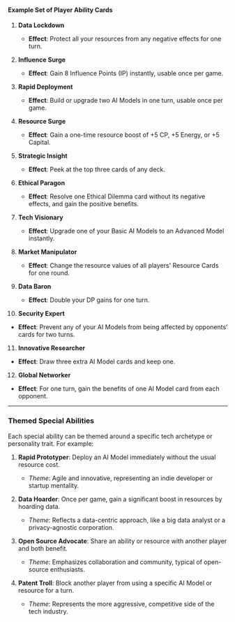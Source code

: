 #### Example Set of Player Ability Cards

1. **Data Lockdown**
   - **Effect**: Protect all your resources from any negative effects for one turn.

2. **Influence Surge**
   - **Effect**: Gain 8 Influence Points (IP) instantly, usable once per game.

3. **Rapid Deployment**
   - **Effect**: Build or upgrade two AI Models in one turn, usable once per game.

4. **Resource Surge**
   - **Effect**: Gain a one-time resource boost of +5 CP, +5 Energy, or +5 Capital.

5. **Strategic Insight**
   - **Effect**: Peek at the top three cards of any deck.

6. **Ethical Paragon**
   - **Effect**: Resolve one Ethical Dilemma card without its negative effects, and gain the positive benefits.

7. **Tech Visionary**
   - **Effect**: Upgrade one of your Basic AI Models to an Advanced Model instantly.

8. **Market Manipulator**
   - **Effect**: Change the resource values of all players' Resource Cards for one round.

9. **Data Baron**
   - **Effect**: Double your DP gains for one turn.

10. **Security Expert**
   - **Effect**: Prevent any of your AI Models from being affected by opponents’ cards for two turns.

11. **Innovative Researcher**
   - **Effect**: Draw three extra AI Model cards and keep one.

12. **Global Networker**
   - **Effect**: For one turn, gain the benefits of one AI Model card from each opponent.

---

### Themed Special Abilities

Each special ability can be themed around a specific tech archetype or personality trait. For example:

1. **Rapid Prototyper**: Deploy an AI Model immediately without the usual resource cost.
   - *Theme*: Agile and innovative, representing an indie developer or startup mentality.

2. **Data Hoarder**: Once per game, gain a significant boost in resources by hoarding data.
   - *Theme*: Reflects a data-centric approach, like a big data analyst or a privacy-agnostic corporation.

3. **Open Source Advocate**: Share an ability or resource with another player and both benefit.
   - *Theme*: Emphasizes collaboration and community, typical of open-source enthusiasts.

4. **Patent Troll**: Block another player from using a specific AI Model or resource for a turn.
   - *Theme*: Represents the more aggressive, competitive side of the tech industry.
